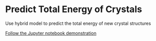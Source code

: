 # Predict Total Energy of Crystals

Use hybrid model to predict the total energy of new crystal structures

[Follow the Jupyter notebook demonstration](hybrid_cgcnn.ipynb)
